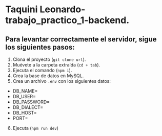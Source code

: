 # Taquini Leonardo-trabajo_practico_1-backend.

## Para levantar correctamente el servidor, sigue los siguientes pasos:

1. Clona el proyecto (`git clone url`).
2. Muévete a la carpeta extraída (`cd + tab`).
3. Ejecuta el comando (`npm i`).
4. Crea la base de datos en MySQL.
5. Crea un archivo `.env` con los siguientes datos:
- DB_NAME=
- DB_USER=
- DB_PASSWORD=
- DB_DIALECT=
- DB_HOST=
- PORT=
6. Ejecuta (`npm run dev`)

    
    
